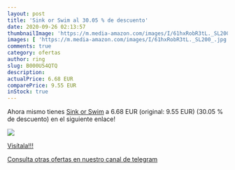 ```yaml
---
layout: post
title: 'Sink or Swim al 30.05 % de descuento'
date: 2020-09-26 02:13:57
thumbnailImage: 'https://m.media-amazon.com/images/I/61hxRobR3tL._SL200_.jpg'
images: [ 'https://m.media-amazon.com/images/I/61hxRobR3tL._SL200_.jpg' ]
comments: true
category: ofertas
author: ring
slug: B000U54QTQ
description:
actualPrice: 6.68 EUR
comparePrice: 9.55 EUR
inStock: true
---
```


Ahora mismo tienes [Sink or Swim](https://www.amazon.com/dp/B000U54QTQ/?tag=redken08-20) a 6.68 EUR (original: 9.55 EUR) (30.05 %  de descuento) en el siguiente enlace!

[![](https://m.media-amazon.com/images/I/61hxRobR3tL._SL200_.jpg)](https://www.amazon.com/dp/B000U54QTQ/?tag=redken08-20)

[Visítala!!!](https://www.amazon.com/dp/B000U54QTQ/?tag=redken08-20)

[Consulta otras ofertas en nuestro canal de telegram](https://t.me/s/ofertas25)
